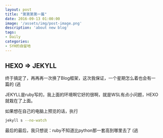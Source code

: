 ```yaml
---
layout: post
title: "第第第第一篇"
date: 2016-09-13 01:00:00
image: '/assets/img/post-image.png'
description: 'about new blog'
tags:
- Daily
categories:
- SYH的自留地
---
```


**HEXO => JEKYLL**
---
终于搞定了，再再再一次换了Blog框架，这次我保证，一个星期怎么着也会有一篇的 (逃

JEKYLL是ruby写的，我上面的环境啊它好的很啊，就是WSL有点小问题，HEXO就栽在了上面。

如果想在自己的电脑上预览的话，执行
```bash
jekyll s --no-watch
```
最后的最后，我只想说：ruby不知道比python那一套高到哪里去了 (逃
